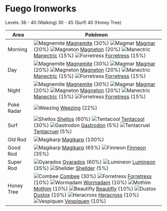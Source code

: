 # Fuego Ironworks
Levels: 36 - 40 (Walking) 30 - 45 (Surf) 40 (Honey Tree)

Area       | Pokémon
---        | ---
Morning    | ![][081]  [Magnemite] (30%) ![][126]  [Magmar] (20%) ![][082]  [Magneton] (20%)  ![][310]  [Manectric] (15%) ![][205]  [Forretress] (15%)
Day        | ![][081]  [Magnemite] (30%) ![][126]  [Magmar] (20%) ![][082]  [Magneton] (20%)  ![][310]  [Manectric] (15%) ![][205]  [Forretress] (15%)
Night      | ![][081]  [Magnemite] (30%) ![][126]  [Magmar] (20%) ![][082]  [Magneton] (20%)  ![][310]  [Manectric] (15%) ![][205]  [Forretress] (15%)
Poké Radar | ![][110]  [Weezing] (22%)
Surf       | ![][422]  [Shellos] (60%) ![][072]  [Tentacool] (30%) ![][423]  [Gastrodon] (5%)  ![][073]  [Tentacruel] (5%)
Old Rod    | ![][129]  [Magikarp] (100%)
Good Rod   | ![][129]  [Magikarp] (65%) ![][456]  [Finneon] (35%)
Super Rod  | ![][130]  [Gyarados] (60%) ![][457]  [Lumineon] (35%) ![][090]  [Shellder] (5%)
Honey Tree | ![][415]  [Combee] (30%) ![][205]  [Forretress] (10%) ![][413]  [Wormadam] (10%)  ![][414]  [Mothim] (10%) ![][267]  [Beautifly] (10%) ![][269]  [Dustox] (10%)  ![][214]  [Heracross] (10%) ![][416]  [Vespiquen] (10%)


[072]: https://raw.githubusercontent.com/PokeAPI/sprites/master/sprites/pokemon/72.png "Tentacool"
[073]: https://raw.githubusercontent.com/PokeAPI/sprites/master/sprites/pokemon/73.png "Tentacruel"
[081]: https://raw.githubusercontent.com/PokeAPI/sprites/master/sprites/pokemon/81.png "Magnemite"
[082]: https://raw.githubusercontent.com/PokeAPI/sprites/master/sprites/pokemon/82.png "Magneton"
[090]: https://raw.githubusercontent.com/PokeAPI/sprites/master/sprites/pokemon/90.png "Shellder"
[110]: https://raw.githubusercontent.com/PokeAPI/sprites/master/sprites/pokemon/110.png "Weezing"
[126]: https://raw.githubusercontent.com/PokeAPI/sprites/master/sprites/pokemon/126.png "Magmar"
[129]: https://raw.githubusercontent.com/PokeAPI/sprites/master/sprites/pokemon/129.png "Magikarp"
[130]: https://raw.githubusercontent.com/PokeAPI/sprites/master/sprites/pokemon/130.png "Gyarados"
[205]: https://raw.githubusercontent.com/PokeAPI/sprites/master/sprites/pokemon/205.png "Forretress"
[214]: https://raw.githubusercontent.com/PokeAPI/sprites/master/sprites/pokemon/214.png "Heracross"
[267]: https://raw.githubusercontent.com/PokeAPI/sprites/master/sprites/pokemon/267.png "Beautifly"
[269]: https://raw.githubusercontent.com/PokeAPI/sprites/master/sprites/pokemon/269.png "Dustox"
[310]: https://raw.githubusercontent.com/PokeAPI/sprites/master/sprites/pokemon/310.png "Manectric"
[413]: https://raw.githubusercontent.com/PokeAPI/sprites/master/sprites/pokemon/413.png "Wormadam"
[414]: https://raw.githubusercontent.com/PokeAPI/sprites/master/sprites/pokemon/414.png "Mothim"
[415]: https://raw.githubusercontent.com/PokeAPI/sprites/master/sprites/pokemon/415.png "Combee"
[416]: https://raw.githubusercontent.com/PokeAPI/sprites/master/sprites/pokemon/416.png "Vespiquen"
[422]: https://raw.githubusercontent.com/PokeAPI/sprites/master/sprites/pokemon/422.png "Shellos"
[423]: https://raw.githubusercontent.com/PokeAPI/sprites/master/sprites/pokemon/423.png "Gastrodon"
[456]: https://raw.githubusercontent.com/PokeAPI/sprites/master/sprites/pokemon/456.png "Finneon"
[457]: https://raw.githubusercontent.com/PokeAPI/sprites/master/sprites/pokemon/457.png "Lumineon"
[Tentacool]: /pokemon_changes/072.md
[Tentacruel]: /pokemon_changes/073.md
[Magnemite]: /pokemon_changes/081.md
[Magneton]: /pokemon_changes/082.md
[Shellder]: /pokemon_changes/090.md
[Weezing]: /pokemon_changes/110.md
[Magmar]: /pokemon_changes/126.md
[Magikarp]: /pokemon_changes/129.md
[Gyarados]: /pokemon_changes/130.md
[Forretress]: /pokemon_changes/205.md
[Heracross]: /pokemon_changes/214.md
[Beautifly]: /pokemon_changes/267.md
[Dustox]: /pokemon_changes/269.md
[Manectric]: /pokemon_changes/310.md
[Wormadam]: /pokemon_changes/413.md
[Mothim]: /pokemon_changes/414.md
[Combee]: /pokemon_changes/415.md
[Vespiquen]: /pokemon_changes/416.md
[Shellos]: /pokemon_changes/422.md
[Gastrodon]: /pokemon_changes/423.md
[Finneon]: /pokemon_changes/456.md
[Lumineon]: /pokemon_changes/457.md
